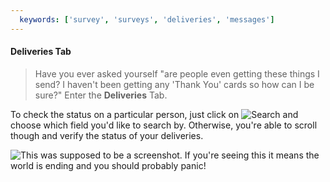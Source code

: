 ```yaml
---
  keywords: ['survey', 'surveys', 'deliveries', 'messages']
---
```


#### Deliveries Tab
>Have you ever asked yourself "are people even getting these things I send? I haven't been getting any 'Thank You' cards so how can I be sure?" Enter the **Deliveries** Tab.

To check the status on a particular person, just click on ![Search](https://s3.amazonaws.com/peer60_organizations/documentation+tbd/Icons/Search+Icon.png) and choose which field you'd like to search by. Otherwise, you're able to scroll though and verify the status of your deliveries.  

![This was supposed to be a screenshot. If you're seeing this it means the world is ending and you should probably panic!](https://s3.amazonaws.com/peer60_organizations/documentation+tbd/survey_deliveries/1+Deliveries.png "This will be a screenshot of the deliveries page with the following annotations on the screenshot")






